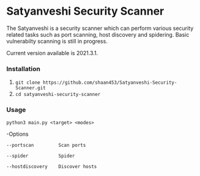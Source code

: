 # Satyanveshi Security Scanner
The Satyanveshi is a security scanner which can perform various security related tasks such as port scanning, host discovery and spidering. Basic vulnerabilty scanning is still in progress.

Current version available is 2021.3.1.

### Installation 
1. `git clone https://github.com/shaan453/Satyanveshi-Security-Scanner.git`
2. `cd satyanveshi-security-scanner`

### Usage
`python3 main.py <target> <modes>`

-Options

`--portscan         Scan ports`

`--spider           Spider`

`--hostdiscovery    Discover hosts`
